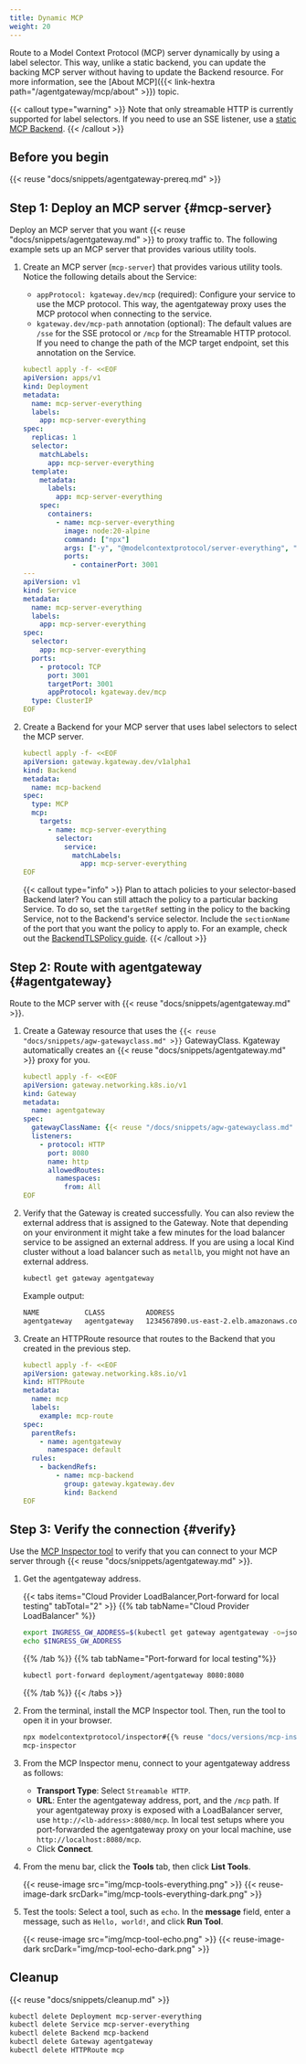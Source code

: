 ```yaml
---
title: Dynamic MCP
weight: 20
---
```


Route to a Model Context Protocol (MCP) server dynamically by using a label selector. This way, unlike a static backend, you can update the backing MCP server without having to update the Backend resource. For more information, see the [About MCP]({{< link-hextra path="/agentgateway/mcp/about" >}}) topic.

{{< callout type="warning" >}}
Note that only streamable HTTP is currently supported for label selectors. If you need to use an SSE listener, use a [static MCP Backend](../static-mcp/).
{{< /callout >}}

## Before you begin

{{< reuse "docs/snippets/agentgateway-prereq.md" >}}

## Step 1: Deploy an MCP server {#mcp-server}

Deploy an MCP server that you want {{< reuse "docs/snippets/agentgateway.md" >}} to proxy traffic to. The following example sets up an MCP server that provides various utility tools.

1. Create an MCP server (`mcp-server`) that provides various utility tools. Notice the following details about the Service:
   * `appProtocol: kgateway.dev/mcp` (required): Configure your service to use the MCP protocol. This way, the agentgateway proxy uses the MCP protocol when connecting to the service.
   * `kgateway.dev/mcp-path` annotation (optional): The default values are `/sse` for the SSE protocol or `/mcp` for the Streamable HTTP protocol. If you need to change the path of the MCP target endpoint, set this annotation on the Service.

   ```yaml
   kubectl apply -f- <<EOF
   apiVersion: apps/v1
   kind: Deployment
   metadata:
     name: mcp-server-everything
     labels:
       app: mcp-server-everything
   spec:
     replicas: 1
     selector:
       matchLabels:
         app: mcp-server-everything
     template:
       metadata:
         labels:
           app: mcp-server-everything
       spec:
         containers:
           - name: mcp-server-everything
             image: node:20-alpine
             command: ["npx"]
             args: ["-y", "@modelcontextprotocol/server-everything", "streamableHttp"]
             ports:
               - containerPort: 3001
   ---
   apiVersion: v1
   kind: Service
   metadata:
     name: mcp-server-everything
     labels:
       app: mcp-server-everything
   spec:
     selector:
       app: mcp-server-everything
     ports:
       - protocol: TCP
         port: 3001
         targetPort: 3001
         appProtocol: kgateway.dev/mcp
     type: ClusterIP
   EOF
   ```

2. Create a Backend for your MCP server that uses label selectors to select the MCP server.

   ```yaml
   kubectl apply -f- <<EOF
   apiVersion: gateway.kgateway.dev/v1alpha1
   kind: Backend
   metadata:
     name: mcp-backend
   spec:
     type: MCP
     mcp:
       targets:
         - name: mcp-server-everything
           selector:
             service:
               matchLabels:
                 app: mcp-server-everything
   EOF
   ```

   {{< callout type="info" >}}
   Plan to attach policies to your selector-based Backend later? You can still attach the policy to a particular backing Service. To do so, set the `targetRef` setting in the policy to the backing Service, not to the Backend's service selector. Include the `sectionName` of the port that you want the policy to apply to. For an example, check out the [BackendTLSPolicy guide](../../../security/backend-tls/).
   {{< /callout >}}

## Step 2: Route with agentgateway {#agentgateway}

Route to the MCP server with {{< reuse "docs/snippets/agentgateway.md" >}}.

1. Create a Gateway resource that uses the `{{< reuse "docs/snippets/agw-gatewayclass.md" >}}` GatewayClass. Kgateway automatically creates an {{< reuse "docs/snippets/agentgateway.md" >}} proxy for you.

   ```yaml
   kubectl apply -f- <<EOF
   apiVersion: gateway.networking.k8s.io/v1
   kind: Gateway
   metadata:
     name: agentgateway
   spec:
     gatewayClassName: {{< reuse "/docs/snippets/agw-gatewayclass.md" >}}
     listeners:
       - protocol: HTTP
         port: 8080
         name: http
         allowedRoutes:
           namespaces:
             from: All
   EOF
   ```

2. Verify that the Gateway is created successfully. You can also review the external address that is assigned to the Gateway. Note that depending on your environment it might take a few minutes for the load balancer service to be assigned an external address. If you are using a local Kind cluster without a load balancer such as `metallb`, you might not have an external address.

   ```sh
   kubectl get gateway agentgateway
   ```

   Example output: 
   
   ```txt
   NAME           CLASS          ADDRESS                                  PROGRAMMED   AGE
   agentgateway   agentgateway   1234567890.us-east-2.elb.amazonaws.com   True         93s
   ```

3. Create an HTTPRoute resource that routes to the Backend that you created in the previous step.

   ```yaml
   kubectl apply -f- <<EOF
   apiVersion: gateway.networking.k8s.io/v1
   kind: HTTPRoute
   metadata:
     name: mcp
     labels:
       example: mcp-route
   spec:
     parentRefs:
       - name: agentgateway
         namespace: default
     rules:
       - backendRefs:
           - name: mcp-backend
             group: gateway.kgateway.dev
             kind: Backend
   EOF
   ```

## Step 3: Verify the connection {#verify}

Use the [MCP Inspector tool](https://modelcontextprotocol.io/legacy/tools/inspector) to verify that you can connect to your MCP server through {{< reuse "docs/snippets/agentgateway.md" >}}.

1. Get the agentgateway address.
   
   {{< tabs items="Cloud Provider LoadBalancer,Port-forward for local testing" tabTotal="2" >}}
   {{% tab tabName="Cloud Provider LoadBalancer" %}}
   ```sh
   export INGRESS_GW_ADDRESS=$(kubectl get gateway agentgateway -o=jsonpath="{.status.addresses[0].value}")
   echo $INGRESS_GW_ADDRESS
   ```
   {{% /tab %}}
   {{% tab tabName="Port-forward for local testing"%}}
   ```sh
   kubectl port-forward deployment/agentgateway 8080:8080
   ```
   {{% /tab %}}
   {{< /tabs >}}

2. From the terminal, install the MCP Inspector tool. Then, run the tool to open it in your browser.
   ```sh
   npx modelcontextprotocol/inspector#{{% reuse "docs/versions/mcp-inspector.md" %}}
   mcp-inspector 
   ```

3. From the MCP Inspector menu, connect to your agentgateway address as follows:
   * **Transport Type**: Select `Streamable HTTP`.
   * **URL**: Enter the agentgateway address, port, and the `/mcp` path. If your agentgateway proxy is exposed with a LoadBalancer server, use `http://<lb-address>:8080/mcp`. In local test setups where you port-forwarded the agentgateway proxy on your local machine, use `http://localhost:8080/mcp`.
   * Click **Connect**.

4. From the menu bar, click the **Tools** tab, then click **List Tools**.

   {{< reuse-image src="img/mcp-tools-everything.png" >}}
   {{< reuse-image-dark srcDark="img/mcp-tools-everything-dark.png" >}}

5. Test the tools: Select a tool, such as `echo`. In the **message** field, enter a message, such as `Hello, world!`, and click **Run Tool**.

   {{< reuse-image src="img/mcp-tool-echo.png" >}}
   {{< reuse-image-dark srcDark="img/mcp-tool-echo-dark.png" >}}

## Cleanup

{{< reuse "docs/snippets/cleanup.md" >}}

```sh
kubectl delete Deployment mcp-server-everything
kubectl delete Service mcp-server-everything
kubectl delete Backend mcp-backend
kubectl delete Gateway agentgateway
kubectl delete HTTPRoute mcp
```
